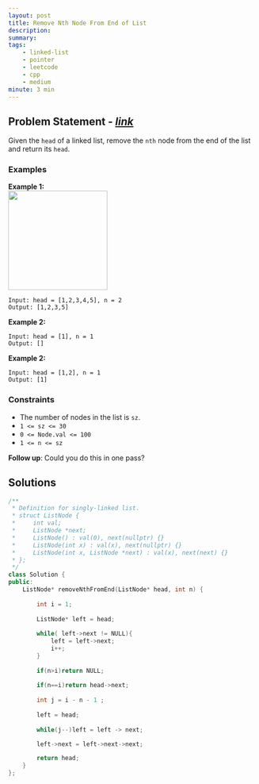 ```yaml
---
layout: post
title: Remove Nth Node From End of List
description: 
summary: 
tags:
    - linked-list
    - pointer
    - leetcode
    - cpp
    - medium
minute: 3 min
---
```


## Problem Statement - [*link*](https://leetcode.com/problems/remove-nth-node-from-end-of-list/)  
Given the `head` of a linked list, remove the `nth` node from the end of the list and return its `head`.

### Examples
**Example 1:**  
<img src="https://assets.leetcode.com/uploads/2020/10/03/remove_ex1.jpg" height="200">  
```
Input: head = [1,2,3,4,5], n = 2
Output: [1,2,3,5]
```

**Example 2:**  
```
Input: head = [1], n = 1
Output: []
```

**Example 2:**  
```
Input: head = [1,2], n = 1
Output: [1]
```
### Constraints
+ The number of nodes in the list is `sz`.
+ `1 <= sz <= 30`
+ `0 <= Node.val <= 100`
+ `1 <= n <= sz`

**Follow up**: Could you do this in one pass?

## Solutions
```cpp
/**
 * Definition for singly-linked list.
 * struct ListNode {
 *     int val;
 *     ListNode *next;
 *     ListNode() : val(0), next(nullptr) {}
 *     ListNode(int x) : val(x), next(nullptr) {}
 *     ListNode(int x, ListNode *next) : val(x), next(next) {}
 * };
 */
class Solution {
public:
    ListNode* removeNthFromEnd(ListNode* head, int n) {
        
        int i = 1;
        
        ListNode* left = head;
        
        while( left->next != NULL){
            left = left->next;
            i++;
        }
        
        if(n>i)return NULL;
        
        if(n==i)return head->next;
        
        int j = i - n - 1 ;
        
        left = head;
        
        while(j--)left = left -> next;

        left->next = left->next->next;

        return head;
    }
};
```
